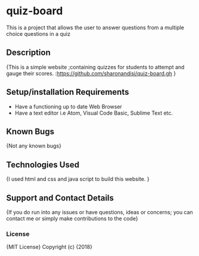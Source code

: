 # quiz-board
This is a project that allows the user to answer questions from a multiple choice questions in a quiz
## Description
{This is a simple website ;containing quizzes for students to attempt and gauge their scores.  :https://github.com/sharonandisi/quiz-board.gh }
##  Setup/installation Requirements
* Have a functioning up to date Web Browser
* Have a text editor i.e Atom, Visual Code Basic, Sublime Text etc.
## Known Bugs
{Not any known bugs}
## Technologies Used
{I used html and css and java script to build this website. }
## Support and Contact Details
{If you do run into any issues or have questions, ideas or concerns; you can contact me or simply make contributions to the code}
### License
{MIT License}
Copyright (c) {2018} 
